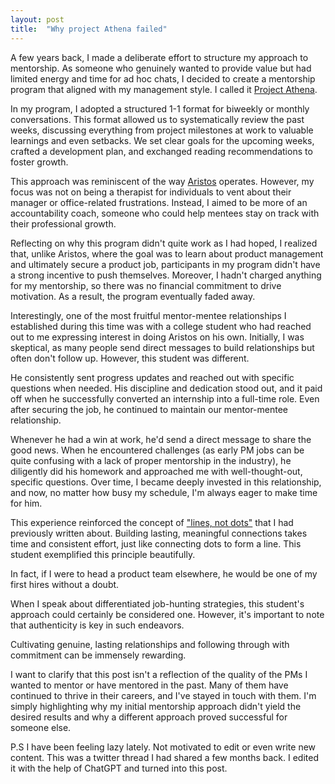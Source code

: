 ```yaml
---
layout: post
title:  "Why project Athena failed"
---
```


A few years back, I made a deliberate effort to structure my approach to mentorship. As someone who genuinely wanted to provide value but had limited energy and time for ad hoc chats, I decided to create a mentorship program that aligned with my management style. I called it [Project Athena](https://manassaloi.com/2020/11/22/mentorship.html).

In my program, I adopted a structured 1-1 format for biweekly or monthly conversations. This format allowed us to systematically review the past weeks, discussing everything from project milestones at work to valuable learnings and even setbacks. We set clear goals for the upcoming weeks, crafted a development plan, and exchanged reading recommendations to foster growth.

This approach was reminiscent of the way [Aristos](https://manassaloi.com/2020/01/21/aristos-pm-coaching.html) operates. However, my focus was not on being a therapist for individuals to vent about their manager or office-related frustrations. Instead, I aimed to be more of an accountability coach, someone who could help mentees stay on track with their professional growth.

Reflecting on why this program didn't quite work as I had hoped, I realized that, unlike Aristos, where the goal was to learn about product management and ultimately secure a product job, participants in my program didn't have a strong incentive to push themselves. Moreover, I hadn't charged anything for my mentorship, so there was no financial commitment to drive motivation. As a result, the program eventually faded away.

Interestingly, one of the most fruitful mentor-mentee relationships I established during this time was with a college student who had reached out to me expressing interest in doing Aristos on his own. Initially, I was skeptical, as many people send direct messages to build relationships but often don't follow up. However, this student was different.

He consistently sent progress updates and reached out with specific questions when needed. His discipline and dedication stood out, and it paid off when he successfully converted an internship into a full-time role. Even after securing the job, he continued to maintain our mentor-mentee relationship.

Whenever he had a win at work, he'd send a direct message to share the good news. When he encountered challenges (as early PM jobs can be quite confusing with a lack of proper mentorship in the industry), he diligently did his homework and approached me with well-thought-out, specific questions. Over time, I became deeply invested in this relationship, and now, no matter how busy my schedule, I'm always eager to make time for him.

This experience reinforced the concept of ["lines, not dots"](https://manassaloi.com/2021/10/20/lines-not-dots.html) that I had previously written about. Building lasting, meaningful connections takes time and consistent effort, just like connecting dots to form a line. This student exemplified this principle beautifully.

In fact, if I were to head a product team elsewhere, he would be one of my first hires without a doubt.

When I speak about differentiated job-hunting strategies, this student's approach could certainly be considered one. However, it's important to note that authenticity is key in such endeavors.

Cultivating genuine, lasting relationships and following through with commitment can be immensely rewarding.

I want to clarify that this post isn't a reflection of the quality of the PMs I wanted to mentor or have mentored in the past. Many of them have continued to thrive in their careers, and I've stayed in touch with them. I'm simply highlighting why my initial mentorship approach didn't yield the desired results and why a different approach proved successful for someone else.

P.S I have been feeling lazy lately. Not motivated to edit or even write new content. This was a twitter thread I had shared a few months back. I edited it with the help of ChatGPT and turned into this post.
